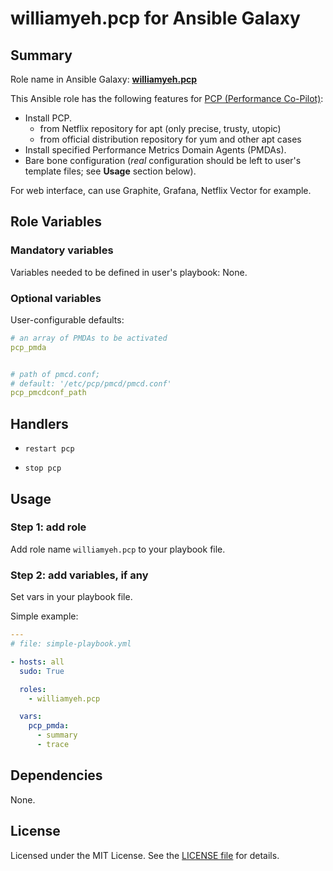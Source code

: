 
williamyeh.pcp for Ansible Galaxy
============


## Summary

Role name in Ansible Galaxy: **[williamyeh.pcp](https://galaxy.ansible.com/list#/roles/4162)**

This Ansible role has the following features for [PCP (Performance Co-Pilot)](http://pcp.io):

 - Install PCP.
    * from Netflix repository for apt (only precise, trusty, utopic)
    * from official distribution repository for yum and other apt cases
 - Install specified Performance Metrics Domain Agents (PMDAs).
 - Bare bone configuration (*real* configuration should be left to user's template files; see **Usage** section below).

For web interface, can use Graphite, Grafana, Netflix Vector for example.

## Role Variables

### Mandatory variables

Variables needed to be defined in user's playbook: None.


### Optional variables

User-configurable defaults:

```yaml
# an array of PMDAs to be activated
pcp_pmda


# path of pmcd.conf;
# default: '/etc/pcp/pmcd/pmcd.conf'
pcp_pmcdconf_path
```



## Handlers

- `restart pcp`

- `stop pcp`




## Usage


### Step 1: add role

Add role name `williamyeh.pcp` to your playbook file.


### Step 2: add variables, if any

Set vars in your playbook file.

Simple example:

```yaml
---
# file: simple-playbook.yml

- hosts: all
  sudo: True

  roles:
    - williamyeh.pcp

  vars:
    pcp_pmda:
      - summary
      - trace
```


## Dependencies

None.


## License

Licensed under the MIT License. See the [LICENSE file](LICENSE) for details.
